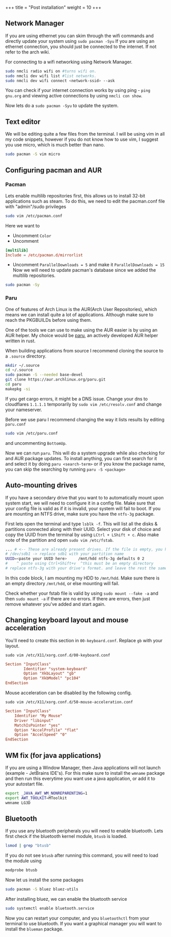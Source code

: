 +++
title = "Post installation"
weight = 10
+++

## Network Manager

If you are using ethernet you can skim through the wifi commands and directly update your system using `sudo pacman -Syu`
If you are using an ethernet connection, you should just be connected to the internet. If not refer to the arch wiki.

For connecting to a wifi networking using Network Manager.

```sh
sudo nmcli radio wifi on #turns wifi on.
sudo nmcli dev wifi list #list networks.
sudo nmcli dev wifi connect <network-ssid> --ask
```

You can check if your internet connection works by using ping - `ping gnu.org` and viewing active connections by using
`nmcli con show`.

Now lets do a `sudo pacman -Syu` to update the system.

## Text editor

We will be editing quite a few files from the terminal. I will be using vim in
all my code snippets, however if you do not know how to use vim, I suggest you 
use micro, which is much better than nano.
 ```sh
 sudo pacman -S vim micro
 ```

## Configuring pacman and AUR

### Pacman

Lets enable multilib repositories first, this allows us to install 32-bit applications such as steam.
To do this, we need to edit the pacman.conf file with "admin"/sudo privileges
```sh
sudo vim /etc/pacman.conf
```
Here we want to
- Uncomment `Color`
- Uncomment
```conf
[multilib]
Include = /etc/pacman.d/mirrorlist
```
- Uncomment `ParallelDownloads = 5` and make it `ParallelDownloads = 15`
Now we will need to update pacman's database since we added the multilib repositories.
```sh
sudo pacman -Sy
```

### Paru

One of features of Arch Linux is the AUR(Arch User Repositories), which means we can 
install quite a lot of applications. Although make sure to reach the PKGBUILDs before
using them.

One of the tools we can use to make using the AUR easier is by using an AUR helper.
My choice would be [paru](https://github.com/morganamilo/paru), an actively developed AUR helper written in rust.

When building applications from source I recommend cloning the source to a `.source` directory.

```sh
mkdir ~/.source
cd ~/.source
sudo pacman -S --needed base-devel
git clone https://aur.archlinux.org/paru.git
cd paru
makepkg -si
```
If you get cargo errors, it might be a DNS issue. Change your dns to cloudflares `1.1.1.1` temporarily by `sudo vim /etc/resolv.conf` and change your nameserver.

Before we use paru I recommend changing the way it lists results by editing `paru.conf`
```sh
sudo vim /etc/paru.conf
```
and uncommenting `BottomUp`.

Now we can run `paru`. This will do a system upgrade while also checking for and AUR package updates. To install anything, you can first search for it and select it by doing `paru <search-term>` or if you know the package name, you can skip the searching by running `paru -S <package>`

## Auto-mounting drives

If you have a secondary drive that you want to to automatically mount upon system start,
we will need to configure it in a config file. Make sure that your config file is valid
as if it is invalid, your system will fail to boot.
If you are mounting an NTFS drive, make sure you have the `ntfs-3g` package.

First lets open the terminal and type `lsblk -f`. This will list all the disks & partitions connected along with their UUID.
Select your disk of choice and copy the UUID from the terminal by using `LCtrl + LShift + c`. Also make note of the partition
and open `sudo vim /etc/fstab`.

```sh
... # <-- These are already present drives. If the file is empty, you have not installed arch properly!
# /dev/sdb1 -> replace sdb1 with your partition name
UUID=<paste your UUID here>     /mnt/hdd ntfs-3g defaults 0 2
#    ^ paste using Ctrl+Shift+v  ^this must be an empty directory
# replace ntfs-3g with your drive's format. and leave the rest the same
```
In this code block, I am mounting my HDD to `/mnt/hdd`. Make sure there is an empty directory `/mnt/hdd`, or else mounting will fail.

Check whether your fstab file is valid by using `sudo mount --fake -a` and then `sudo mount -a` if there are no errors. If there are errors, then just remove whatever you've added and start again.

## Changing keyboard layout and mouse acceleration

You'll need to create this section in `00-keyboard.conf`. Replace `gb` with your layout.

`sudo vim /etc/X11/xorg.conf.d/00-keyboard.conf`
```conf
Section "InputClass"
        Identifier "system-keyboard"
        Option "XkbLayout" "gb"
        Option "XkbModel" "pc104"
EndSection
```

Mouse acceleration can be disabled by the following config.

`sudo vim /etc/X11/xorg.conf.d/50-mouse-acceleration.conf`

```conf
Section "InputClass"
	Identifier "My Mouse"
	Driver "libinput"
	MatchIsPointer "yes"
	Option "AccelProfile" "flat"
	Option "AccelSpeed" "0"
EndSection
```

## WM fix (for java applications)

If you are using a Window Manager, then Java applications will not launch (example - JetBrains IDE's). For this 
make sure to install the `wmname` package and then run this everytime you want use
a java application, or add it to your autostart file.

```sh
export _JAVA_AWT_WM_NONREPARENTING=1
export AWT_TOOLKIT=MToolkit
wmname LG3D
```

## Bluetooth

If you use any bluetooth peripherals you will need to enable bluetooth. Lets first check
if the bluetooth kernel module, `btusb` is loaded.
```sh
lsmod | grep "btusb"
```
If you do not see `btusb` after running this command, you will need to load the module using 
```sh
modprobe btusb
```

Now let us install the some packages
```sh
sudo pacman -S bluez bluez-utils
```
After installing bluez, we can enable the bluetooth service
```sh
sudo systemctl enable bluetooth.service
```
Now you can restart your computer, and you `bluetoothctl` from your terminal to use bluetooth.
If you want a graphical manager you will want to install the `blueman` package.

